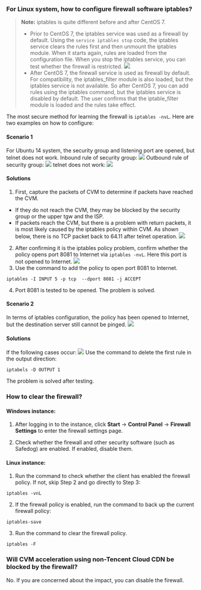 ### For Linux system, how to configure firewall software iptables?
> **Note:**
> iptables is quite different before and after CentOS 7.
> - Prior to CentOS 7, the iptables service was used as a firewall by default. Using the `service iptables stop` code, the iptables service clears the rules first and then unmount the iptables module. When it starts again, rules are loaded from the configuration file. When you stop the iptables service, you can test whether the firewall is restricted.
> ![](https://main.qcloudimg.com/raw/5f65011fdbf237cc1b0a57c58126e210.png)
> - After CentOS 7, the firewall service is used as firewall by default. For compatibility, the iptables_filter module is also loaded, but the iptables service is not available. So after CentOS 7, you can add rules using the iptables command, but the iptables service is disabled by default. The user confirms that the iptable_filter module is loaded and the rules take effect.

The most secure method for learning the firewall is `iptables -nvL`. 
Here are two examples on how to configure: 
#### Scenario 1
For Ubuntu 14 system, the security group and listening port are opened, but telnet does not work.
Inbound rule of security group:
![](https://main.qcloudimg.com/raw/4a6a1c7eca94a76ddbce457dbe28affa.png)
Outbound rule of security group:
![](https://main.qcloudimg.com/raw/90914e729ba27a6a9253e719bf4a9703.png)
telnet does not work:
![](https://main.qcloudimg.com/raw/74c521a97d4b9dab64b85ce62ab2cf86.png)
#### Solutions
1. First, capture the packets of CVM to determine if packets have reached the CVM.
 - If they do not reach the CVM, they may be blocked by the security group or the upper tgw and the ISP.
 - If packets reach the CVM, but there is a problem with return packets, it is most likely caused by the iptables policy within CVM. As shown below, there is no TCP packet back to 64.11 after telnet operation.
![](https://main.qcloudimg.com/raw/1052893022c8786a9b7b0166a57ce16d.png)  

2. After confirming it is the iptables policy problem, confirm whether the policy opens port 8081 to Internet via `iptables -nvL`. Here this port is not opened to Internet. 
![](https://main.qcloudimg.com/raw/1a27ae5cbfbf7260373cb53c6dd75780.png) 
3. Use the command to add the policy to open port 8081 to Internet.
```
iptables -I INPUT 5 -p tcp  --dport 8081 -j ACCEPT
```
4. Port 8081 is tested to be opened. The problem is solved.  


#### Scenario 2
In terms of iptables configuration, the policy has been opened to Internet, but the destination server still cannot be pinged.
![](https://main.qcloudimg.com/raw/46fdf4e20187c5b366c7773d73eb1cee.png)
#### Solutions
If the following cases occur:
![](https://main.qcloudimg.com/raw/26447aa7e3ce053abb86607c3f873757.png)
Use the command to delete the first rule in the output direction:
```
iptabels -D OUTPUT 1
```
The problem is solved after testing.

### How to clear the firewall?
#### Windows instance:
1. After logging in to the instance, click **Start** -> **Control Panel** -> **Firewall Settings** to enter the firewall settings page.

2. Check whether the firewall and other security software (such as Safedog) are enabled. If enabled, disable them.

#### Linux instance:
1. Run the command to check whether the client has enabled the firewall policy. If not, skip Step 2 and go directly to Step 3:
```
iptables -vnL
```

2. If the firewall policy is enabled, run the command to back up the current firewall policy:
```
iptables-save
```

3. Run the command to clear the firewall policy.
```
iptables -F
```

### Will CVM acceleration using non-Tencent Cloud CDN be blocked by the firewall?
No. If you are concerned about the impact, you can disable the firewall.
